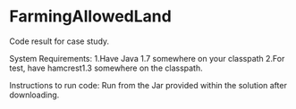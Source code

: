 # FarmingAllowedLand
Code result for case study.

System Requirements:
1.Have Java 1.7 somewhere on your classpath
2.For test, have hamcrest1.3 somewhere on the classpath.

Instructions to run code:
Run from the Jar provided within the solution after downloading.
